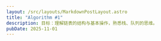 ```yaml
---
layout: /src/layouts/MarkdownPostLayout.astro
title: "Algorithm #1"
description: 目标：理解链表的结构与基本操作，熟悉栈、队列的思维。
pubDate: 2025-11-01
---
```

